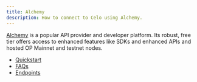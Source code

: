 ```yaml
---
title: Alchemy
description: How to connect to Celo using Alchemy. 
---
```


[Alchemy](https://docs.alchemy.com/reference/celo-api-quickstart) is a popular API provider and developer platform. Its robust, free tier offers access to enhanced features like SDKs and enhanced APIs and hosted OP Mainnet and testnet nodes.

- [Quickstart](https://docs.alchemy.com/reference/celo-api-quickstart)
- [FAQs](https://docs.alchemy.com/reference/celo-api-faq)
- [Endpoints](https://docs.alchemy.com/reference/celo-api-endpoints)


